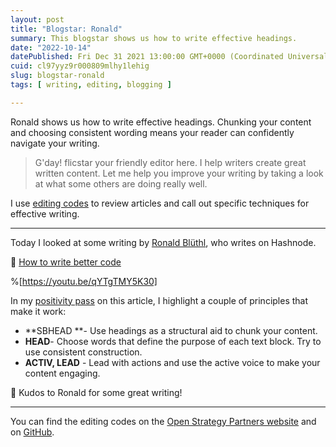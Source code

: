 ```yaml
---
layout: post
title: "Blogstar: Ronald"
summary: This blogstar shows us how to write effective headings.
date: "2022-10-14"
datePublished: Fri Dec 31 2021 13:00:00 GMT+0000 (Coordinated Universal Time)
cuid: cl97yyz9r000809mlhy1lehig
slug: blogstar-ronald
tags: [ writing, editing, blogging ]

---
```


Ronald shows us how to write effective headings. Chunking your content and choosing consistent wording means your reader can confidently navigate your writing.

> G'day! flicstar your friendly editor here. I help writers create great written content. Let me help you improve your writing by taking a look at what some others are doing really well.

I use [editing codes](https://github.com/open-strategy-partners/editing-codes) to review articles and call out specific techniques for effective writing.

---

Today I looked at some writing by [Ronald Blüthl](https://hashnode.com/@rbluethl), who writes on Hashnode. 

📝 [How to write better code](https://r.bluethl.net/how-to-write-better-code)


%[https://youtu.be/qYTgTMY5K30]


In my [positivity pass](https://openstrategypartners.com/blog/the-positivity-pass-and-why-we-do-it/) on this article, I highlight a couple of principles that make it work:

- **SBHEAD **- Use headings as a structural aid to chunk your content.
- **HEAD**- Choose words that define the purpose of each text block. Try to use consistent construction.
- **ACTIV, LEAD** - Lead with actions and use the active voice to make your content engaging.


🎉 Kudos to Ronald for some great writing! 

---

You can find the editing codes on the [Open Strategy Partners website](https://openstrategypartners.com/resources/the-osp-editing-codes/) and on [GitHub](https://github.com/open-strategy-partners/editing-codes).

